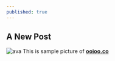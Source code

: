 ```yaml
---
published: true
---
```

## A New Post
![ava]({{site.baseurl}}/_posts/avatar.jpg)
This is sample picture of [**ooioo.co**](https://ooioo.co)
